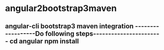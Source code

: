 # angular2bootstrap3maven
angular-cli bootstrap3 maven integration
------------------Do following steps-----------------------
cd angular
npm install
-----------------------------------------
